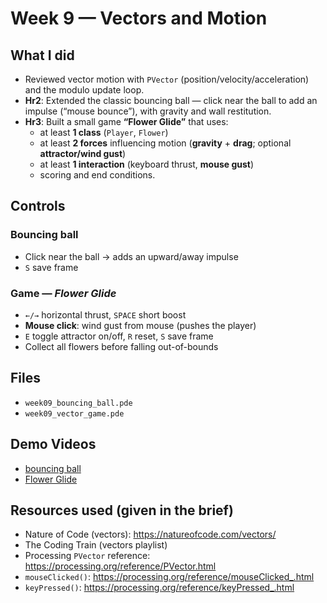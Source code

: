 # Week 9 — Vectors and Motion

## What I did
- Reviewed vector motion with `PVector` (position/velocity/acceleration) and the modulo update loop.
- **Hr2**: Extended the classic bouncing ball — click near the ball to add an impulse (“mouse bounce”), with gravity and wall restitution.
- **Hr3**: Built a small game **“Flower Glide”** that uses:
  - at least **1 class** (`Player`, `Flower`)
  - at least **2 forces** influencing motion (**gravity** + **drag**; optional **attractor/wind gust**)
  - at least **1 interaction** (keyboard thrust, **mouse gust**)
  - scoring and end conditions.

## Controls
### Bouncing ball
- Click near the ball → adds an upward/away impulse
- `S` save frame

### Game — *Flower Glide*
- `←/→` horizontal thrust, `SPACE` short boost
- **Mouse click**: wind gust from mouse (pushes the player)
- `E` toggle attractor on/off, `R` reset, `S` save frame
- Collect all flowers before falling out-of-bounds

## Files
- `week09_bouncing_ball.pde`
- `week09_vector_game.pde`

## Demo Videos

- [bouncing ball](./week%209-Bouncing%20Ball.mp4)
- [Flower Glide](./week%209-Mini%20Game%20Flower%20Glide.mp4)

## Resources used (given in the brief)

- Nature of Code (vectors): https://natureofcode.com/vectors/
- The Coding Train (vectors playlist)
- Processing `PVector` reference: https://processing.org/reference/PVector.html
- `mouseClicked()`: https://processing.org/reference/mouseClicked_.html
- `keyPressed()`: https://processing.org/reference/keyPressed_.html

